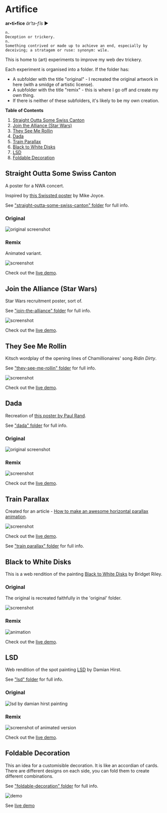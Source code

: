 # Artifice

 **ar•ti•fice** *är′tə-fĭs* ►

    n.
    Deception or trickery.
    n.
    Something contrived or made up to achieve an end, especially by deceiving; a stratagem or ruse: synonym: wile.

This is home to (art) experiments to improve my web dev trickery.

Each experiment is organised into a folder. If the folder has:
- A subfolder with the title "original" - I recreated the original artwork in here (with a smidge of artistic license).
- A subfolder with the title "remix" -  this is where I go off and create my own thing.
- If there is neither of these subfolders, it's likely to be my own creation.

<!-- TOC -->
**Table of Contents**
1. [Straight Outta Some Swiss Canton](#straight-outta-some-swiss-canton)
1. [Join the Alliance (Star Wars)](#join-the-alliance-star-wars)
1. [They See Me Rollin](#they-see-me-rollin)
1. [Dada](#dada)
1. [Train Parallax](#train-parallax)
1. [Black to White Disks](#black-to-white-disks)
1. [LSD](#lsd)
1. [Foldable Decoration](#foldable-decoration)
<!-- /TOC -->

## Straight Outta Some Swiss Canton

A poster for a NWA concert.

Inspired by [this Swissted poster](https://www.swissted.com/products/n-w-a-at-skateland-u-s-a-1988) by Mike Joyce.

See ["straight-outta-some-swiss-canton" folder](/straight-outta-some-swiss-canton) for full info.

### Original

![original screenshot](straight-outta-some-swiss-canton/img/screenshot-original.png)

### Remix

Animated variant.

![screenshot](straight-outta-some-swiss-canton/img/screenshot.gif)

Check out the [live demo](https://codepen.io/robjoeol/full/YzWoMGE).

## Join the Alliance (Star Wars)

Star Wars recruitment poster, sort of.

See ["join-the-alliance" folder](/join-the-alliance) for full info.

![screenshot](join-the-alliance/img/screenshot.gif)

Check out the [live demo](https://codepen.io/robjoeol/pen/KKgKzXp).

## They See Me Rollin

Kitsch wordplay of the opening lines of Chamillionaires' song *Ridin Dirty*.

See ["they-see-me-rollin" folder](/they-see-me-rollin) for full info.

![screenshot](they-see-me-rollin/img/screenshot.gif)

Check out the [live demo](https://codepen.io/robjoeol/pen/ZEpEKOb).

## Dada

Recreation of [this poster by Paul Rand](https://www.artic.edu/artworks/229395/dada-poster).

See ["dada" folder](/dada) for full info.

### Original

![original screenshot](dada/img/screenshot.png)

### Remix

![screenshot](dada/img/screenshot.gif)

Check out the [live demo](https://codepen.io/robjoeol/full/XWKGEoR).

## Train Parallax

Created for an article - [How to make an awesome horizontal parallax animation](https://roboleary.net/css/2020/11/17/parallax-animation.html).

![screenshot](train-parallax/img/screenshot.gif)

Check out the [live demo](https://codepen.io/robjoeol/pen/KKMYdQP).

See ["train parallax" folder](/train-parallax) for full info.

## Black to White Disks

This is a web rendition of the painting [Black to White Disks](https://www.wikiart.org/en/bridget-riley/black-to-white-disks-1952) by Bridget Riley.

### Original

The original is recreated faithfully in the 'original' folder.

![screenshot](black-to-white-disks/img/screenshot.png)

### Remix

![animation](black-to-white-disks/img/screenshot.gif)

Check out the [live demo](https://codepen.io/robjoeol/pen/rNLqZPV).

## LSD

Web rendition of the spot painting [LSD](https://www.wikiart.org/en/damien-hirst/lsd) by Damian Hirst.

See ["lsd" folder](/lsd) for full info.

### Original

![lsd by damian hirst painting](lsd/img/original.png)

### Remix

![screenshot of animated version](lsd/img/screenshot.gif)

Check out the [live demo](https://codepen.io/robjoeol/full/dyXqYrp).

## Foldable Decoration

 This an idea for a customisible decoration. It is like an accordian of cards. There are different designs on each side, you can fold them to create different combinations.

See ["foldable-decoration" folder](/foldable-decoration) for full info.

![demo](foldable-decoration/img/demo.gif)

See [live demo](https://codepen.io/robjoeol/full/WNojGdm)
